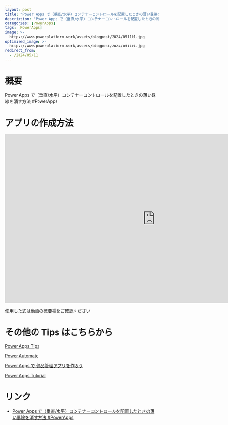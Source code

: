 ```yaml
---
layout: post
title: "Power Apps で（垂直/水平）コンテナーコントロールを配置したときの薄い罫線を消す方法 #PowerApps"
description: "Power Apps で（垂直/水平）コンテナーコントロールを配置したときの薄い罫線を消す方法 #PowerAppsを動画で分かりやすく解説"
categories: [PowerApps]
tags: [PowerApps]
image: >-
  https://www.powerplatform.work/assets/blogpost/2024/051101.jpg
optimized_image: >-
  https://www.powerplatform.work/assets/blogpost/2024/051101.jpg
redirect_from:
  - /2024/05/11
---
```



#  概要

Power Apps で（垂直/水平）コンテナーコントロールを配置したときの薄い罫線を消す方法 #PowerApps


# アプリの作成方法

<iframe width="983" height="553" src="https://www.youtube.com/embed/qRejKL1GQ5A" title="YouTube video player" frameborder="0" allow="accelerometer; autoplay; clipboard-write; encrypted-media; gyroscope; picture-in-picture" allowfullscreen></iframe>


使用した式は動画の概要欄をご確認ください


# その他の Tips はこちらから

[Power Apps Tips](https://www.youtube.com/watch?v=VrAQf3JQ7yM&list=PLVhFi1fb3DqakSLVMn22DDcySXh9jtzi- )


[Power Automate](https://www.youtube.com/watch?v=-YnJYT0ASEM&list=PLVhFi1fb3Dqbzic6GieqnLFgD3aTj-eHA)


[Power Apps で 備品管理アプリを作ろう](https://www.youtube.com/playlist?list=PLVhFi1fb3DqZM3HKb8Hea6XEL96990Fyn)


[Power Apps Tutorial](https://www.youtube.com/playlist?list=PLVhFi1fb3DqalxpL974VvAJvV4iWoSbe_)


# リンク


- [Power Apps で（垂直/水平）コンテナーコントロールを配置したときの薄い罫線を消す方法 #PowerApps](https://www.youtube.com/watch?v=qRejKL1GQ5A)

